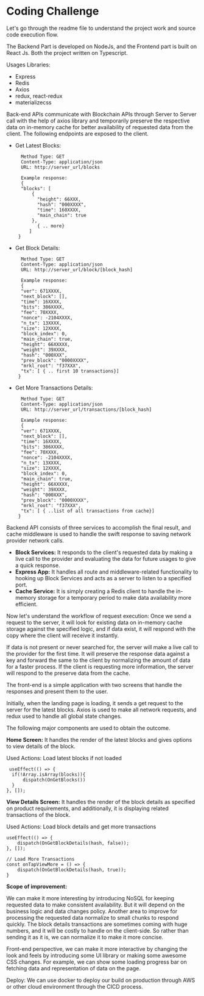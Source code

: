 # Coding Challenge 

Let's go through the readme file to understand the project work and source code execution flow.

The Backend Part is developed on NodeJs, and the Frontend part is built on  React Js. Both the project written on Typescript.

Usages Libraries:
- Express
- Redis
- Axios
- redux, react-redux
- materializecss

Back-end APIs communicate with Blockchain APIs through Server to Server call with the help of axios library and temporarily preserve the respective data on in-memory cache for better availability of requested data from the client. The following endpoints are exposed to the client.

- Get Latest Blocks:  
    
		Method Type: GET
		Content-Type: application/json
		URL: http://server_url/blocks
		
		Example response:
		{
        "blocks": [
            {
              "height": 66XXX,
              "hash": "000XXXX",
              "time": 160XXXX,
              "main_chain": true
            },
	          { .. more}
           ]
       }

- Get Block Details:  
    
		Method Type: GET
		Content-Type: application/json
		URL: http://server_url/block/[block_hash]
		
		Example response:
		{
        "ver": 671XXXX,
        "next_block": [],
        "time": 16XXXX,
        "bits": 386XXXX,
        "fee": 70XXXX,
        "nonce": -2104XXXX,
        "n_tx": 13XXXX,
        "size": 12XXXX,
        "block_index": 0,
        "main_chain": true,
        "height": 66XXXXX,
        "weight": 39XXXX,
        "hash": "000XXX",
        "prev_block": "0000XXXX",
        "mrkl_root": "f37XXX",
        "tx": [ { .. first 10 transactions}]
       }

- Get More Transactions Details:  
    
		Method Type: GET
		Content-Type: application/json
		URL: http://server_url/transactions/[block_hash]
		
		Example response:
		{
        "ver": 671XXXX,
        "next_block": [],
        "time": 16XXXX,
        "bits": 386XXXX,
        "fee": 70XXXX,
        "nonce": -2104XXXX,
        "n_tx": 13XXXX,
        "size": 12XXXX,
        "block_index": 0,
        "main_chain": true,
        "height": 66XXXXX,
        "weight": 39XXXX,
        "hash": "000XXX",
        "prev_block": "0000XXXX",
        "mrkl_root": "f37XXX",
        "tx": [ { ..list of all transactions from cache}]
       }

Backend API consists of three services to accomplish the final result, and cache middleware is used to handle the swift response to saving network provider network calls.

- <b>Block Services:</b>  It responds to the client's requested data by making a live call to the provider and evaluating the data for future usages to give a quick response.
- <b>Express App:</b> It handles all route and middleware-related functionality to hooking up Block Services and acts as a server to listen to a specified port.
- <b>Cache Service:</b> It is simply creating a Redis client to handle the in-memory storage for a temporary period to make data availability more efficient. 

Now let's understand the workflow of request execution:
Once we send a request to the server, it will look for existing data on in-memory cache storage against the specified logic, and if data exist, it will respond with the copy where the client will receive it instantly. 

If data is not present or never searched for, the server will make a live call to the provider for the first time. It will preserve the response data against a key and forward the same to the client by normalizing the amount of data for a faster process. If the client is requesting more information, the server will respond to the preserve data from the cache.

The front-end is a simple application with two screens that handle the responses and present them to the user.

Initially, when the landing page is loading, it sends a get request to the server for the latest blocks. Axios is used to make all network requests, and redux used to handle all global state changes. 

The following major components are used to obtain the outcome.
  
<b>Home Screen:</b>  It handles the render of the latest blocks and gives options to view details of the block.

Used Actions: Load latest blocks if not loaded

     useEffect(() => {
      if(!Array.isArray(blocks)){
          dispatch(OnGetBlocks())
      }     
    }, []);

<b>View Details Screen:</b> It handles the render of the block details as specified on product requirements, and additionally, it is displaying related transactions of the block.

Used Actions: Load  block details and get more transactions

    useEffect(() => {
        dispatch(OnGetBlockDetails(hash, false));
    }, []);

    // Load More Transactions
    const onTapViewMore = () => {
        dispatch(OnGetBlockDetails(hash, true));
    }

<b>Scope of improvement:</b>

We can make it more interesting by introducing NoSQL for keeping requested data to make consistent availability. But it will depend on the business logic and data changes policy. 
Another area to improve for processing the requested data normalize to small chunks to respond quickly. The block details transactions are sometimes coming with huge numbers, and it will be costly to handle on the client-side. So rather than sending it as it is, we can normalize it to make it more concise.

Front-end perspective, we can make it more interactive by changing the look and feels by introducing some UI library or making some awesome CSS changes.  For example, we can show some loading progress bar on fetching data and representation of data on the page.

Deploy: We can use docker to deploy our build on production through AWS or other cloud environment through the CICD process.
